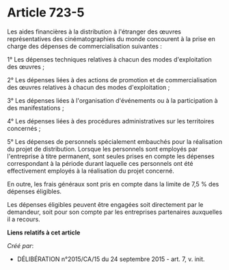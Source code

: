 # Article 723-5

Les aides financières à la distribution à l'étranger des œuvres représentatives des cinématographies du monde concourent à la
prise en charge des dépenses de commercialisation suivantes :

1° Les dépenses techniques relatives à chacun des modes d'exploitation des œuvres ;

2° Les dépenses liées à des actions de promotion et de commercialisation des œuvres relatives à chacun des modes
d'exploitation ;

3° Les dépenses liées à l'organisation d'événements ou à la participation à des manifestations ;

4° Les dépenses liées à des procédures administratives sur les territoires concernés ;

5° Les dépenses de personnels spécialement embauchés pour la réalisation du projet de distribution. Lorsque les personnels
sont employés par l'entreprise à titre permanent, sont seules prises en compte les dépenses correspondant à la période durant
laquelle ces personnels ont été effectivement employés à la réalisation du projet concerné.

En outre, les frais généraux sont pris en compte dans la limite de 7,5 % des dépenses éligibles.

Les dépenses éligibles peuvent être engagées soit directement par le demandeur, soit pour son compte par les entreprises
partenaires auxquelles il a recours.

**Liens relatifs à cet article**

_Créé par_:

  - DÉLIBÉRATION n°2015/CA/15 du 24 septembre 2015 - art. 7, v. init.
